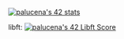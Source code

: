 
[![palucena's 42 stats](https://badge42.vercel.app/api/v2/clh0rcvvr004008ms8n3f7co8/stats?cursusId=21&coalitionId=274)](https://github.com/JaeSeoKim/badge42)

libft: [![palucena's 42 Libft Score](https://badge42.vercel.app/api/v2/clh0rcvvr004008ms8n3f7co8/project/3069821)](https://github.com/JaeSeoKim/badge42)
